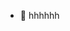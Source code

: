 - 🙌 hhhhhh









<!---
此文件使用的是Markdown
下面是初始的教程：
--->

<!---
- 👋 Hi, I’m @CYYhhhhhh
- 👀 I’m interested in ...
- 🌱 I’m currently learning ...
- 💞️ I’m looking to collaborate on ...
- 📫 How to reach me ...
--->

<!---
CYYhhhhhh/CYYhhhhhh is a ✨ special ✨ repository because its `README.md` (this file) appears on your GitHub profile.
You can click the Preview link to take a look at your changes.
--->
